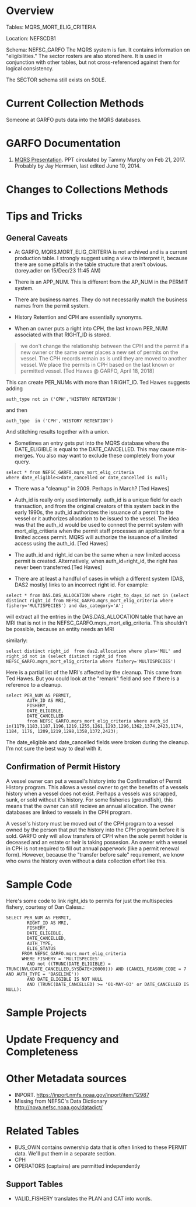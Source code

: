 # Overview
Tables: MQRS_MORT_ELIG_CRITERIA

Location: NEFSCDB1

Schema: NEFSC_GARFO
The MQRS system is fun. It contains information on "eligibilities."  The sector rosters are also stored here.  It is used in conjunction with other tables, but not cross-referenced against them for logical consistency.



The SECTOR schema still exists on SOLE.
        
# Current Collection Methods
Someone at GARFO puts data into the MQRS databases.


# GARFO Documentation

1.  [MQRS Presentation](/external/MQRS%20talk.ppt).  PPT circulated by Tammy Murphy on Feb 21, 2017.  Probably by Jay Hermsen, last edited June 10, 2014.


# Changes to Collections Methods

# Tips and Tricks

## General Caveats


  *  At GARFO, MQRS.MORT_ELIG_CRITERIA is not archived and is a current production table. I strongly suggest using a view to interpret it, because there are some pitfalls in the table structure that aren't obvious.(torey.adler on 15/Dec/23 11:45 AM)

  * There is an APP_NUM. This is different from the AP_NUM in the PERMIT system.

  * There are business names. They do not necessarily match the business names from the permit system. 

  * History Retention and CPH are essentially synonyms. 
  
  * When an owner puts a right into CPH, the last known PER_NUM associated with that RIGHT_ID is stored.  

> we don't change the relationship between the CPH and the permit if a new owner or the same owner places a new set of permits on the vessel.  The CPH records remain as is until they are moved to another vessel.  We place the permits in CPH based on the last known or permitted vessel. [Ted Hawes @ GARFO, April 18, 2018]  

This can create PER_NUMs with more than 1 RIGHT_ID. Ted Hawes suggests adding
```
auth_type not in ('CPH','HISTORY RETENTION')
```
and then 
```
auth_type  in ('CPH','HISTORY RETENTION')
```
And stitching results together with a union.


  * Sometimes an entry gets put into the MQRS database where the DATE_ELIGIBLE is equal to the DATE_CANCELLED. This may cause mis-merges.  You also may want to exclude these completely from your query.
  
  ```
select * from NEFSC_GARFO.mqrs_mort_elig_criteria
  where date_eligible<>date_cancelled or date_cancelled is null;
```

  * There was a "cleanup" in 2009.  Perhaps in March?  [Ted Hawes]

  * Auth_id is really only used internally.  auth_id is a unique field for each transaction, and from the original creators of this system back in the early 1990s, the auth_id authorizes the issuance of a permit to the vessel or it authorizes allocation to be issued to the vessel.  The idea was that the auth_id would be used to connect the permit system with mort_elig_critieria when the permit staff processes an application for a limited access permit.  MQRS will authorize the issuance of a limited access using the auth_id. [Ted Hawes]
  
  * The auth_id and right_id can be the same when a new limited access permit is created. Alternatively, when auth_id=right_id, the right has never been transferred.[Ted Hawes]
  
  
  * There are at least a handful of cases in which a different system (DAS, DAS2 mostly) links to an incorrect right id. For example: 
  ```
select * from DAS.DAS_ALLOCATION where right_to_days_id not in (select distinct right_id from NEFSC_GARFO.mqrs_mort_elig_criteria where fishery='MULTISPECIES') and das_category='A';  
```
will extract all the entries in the DAS.DAS_ALLOCATION table that have an MRI that is not in the NEFSC_GARFO.mqrs_mort_elig_criteria.  This shouldn't be possible, because an entity needs an MRI 

similarly:
```
select distinct right_id  from das2.allocation where plan='MUL' and 
right_id not in (select distinct right_id from NEFSC_GARFO.mqrs_mort_elig_criteria where fishery='MULTISPECIES')
```

Here is a partial list of the MRI's affected by the cleanup. This came from Ted Hawes. But you could look at the "remark" field and see if there is a reference to a cleanup.   

```
select PER_NUM AS PERMIT,
		AUTH_ID AS MRI,
		FISHERY,
		DATE_ELIGIBLE,
		DATE_CANCELLED
		from NEFSC_GARFO.mqrs_mort_elig_criteria where auth_id in(1179,1183,1187,1196,1219,1255,1261,1293,1296,1362,1374,2423,1174, 1184, 1176, 1209,1219,1298,1358,1372,2423);  
```
The date_eligible and date_cancelled fields were broken during the cleanup. I'm not sure the best way to deal with it.

## Confirmation of Permit History
A vessel owner can put a vessel's history into the Confirmation of Permit History program. This allows a vessel owner to get the benefits of a vessels history when a vessel does not exist. Perhaps a vessels was scrapped, sunk, or sold without it's history. For some fisheries (groundfish), this means that the owner can still recieve an annual allocation.  The owner databases are linked to vessels in the CPH program. 

A vessel's history must be moved out of the CPH program to a vessel owned by the person that put the history into the CPH program before it is sold.  GARFO only will allow transfers of CPH when the sole permit holder is deceased and an estate or heir is taking possesion. An owner with a vessel in CPH is not required to fill out annual paperwork (like a permit renewal form). However, because the "transfer before sale" requirement, we know who owns the history even without a data collection effort like this.

# Sample Code

Here's some code to link right_ids to permits for just the multispecies fishery, courtesy of Dan Caless.:
```
SELECT PER_NUM AS PERMIT,
		RIGHT_ID AS MRI,
		FISHERY,
		DATE_ELIGIBLE,
		DATE_CANCELLED,
		AUTH_TYPE,
		ELIG_STATUS
	  FROM NEFSC_GARFO.mqrs_mort_elig_criteria 
	  WHERE FISHERY = 'MULTISPECIES'
		AND not ((TRUNC(DATE_ELIGIBLE) =  TRUNC(NVL(DATE_CANCELLED,SYSDATE+20000))) AND (CANCEL_REASON_CODE = 7 AND AUTH_TYPE = 'BASELINE'))
		AND DATE_ELIGIBLE IS NOT NULL
		AND (TRUNC(DATE_CANCELLED) >= '01-MAY-03' or DATE_CANCELLED IS NULL):
```
  
# Sample Projects

# Update Frequency and Completeness


# Other Metadata sources
+ INPORT.  https://inport.nmfs.noaa.gov/inport/item/12987
+ Missing from NEFSC's Data Dictionary  http://nova.nefsc.noaa.gov/datadict/


# Related Tables
+ BUS_OWN contains ownership data that is often linked to these PERMIT data. We'll put them in a separate section.
+ CPH
+ OPERATORS (captains) are permitted independently 

## Support Tables
  + VALID_FISHERY translates the PLAN and CAT into words.

